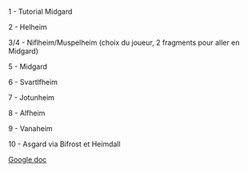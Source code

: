 1 - Tutorial Midgard

2 - Helheim

3/4 - Niflheim/Muspelheim (choix du joueur, 2 fragments pour aller en Midgard)

5 - Midgard

6 - Svartlfheim

7 - Jotunheim

8 - Alfheim 

9 - Vanaheim

10 - Asgard via Bifrost et Heimdall

[Google doc](https://docs.google.com/document/d/1IY8LnFVw9SO4qqcI7RhDLPAf2FViP7Jy4olBT3qehi0/edit)
